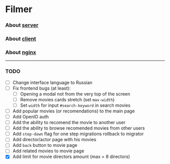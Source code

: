 # Filmer

### About [server](./server/README.md)
### About [client](./client/README.md)
### About [nginx](./nginx/README.md)

<hr>

### TODO

- [ ] Change interface language to Russian
- [ ] Fix frontend bugs (at least):
	- [ ] Opening a modal not from the very top of the screen
	- [ ] Remove movies cards stretch (set `max-width`)
	- [ ] Set `width` for input `#search-keyword` in search movies
- [ ] Add popular movies (or recomendations) to the main page
- [ ] Add OpenID auth
- [ ] Add the ability to recomend the movie to another user
- [ ] Add the ability to browse recomended movies from other users
- [ ] Add `step-down` flag for one step migrations rollback to migrator
- [ ] Add director/actor page with his movies
- [ ] Add `back` button to movie page
- [ ] Add related movies to movie page
- [x] Add limit for movie directors amount (max = 8 directors)
